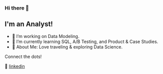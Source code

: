 ### Hi there 👋

## I'm an Analyst!

- 🔭  I’m working on Data Modeling.
- 🌱  I’m currently learning SQL, A/B Testing, and Product & Case Studies.
- 💜  About Me: Love traveling & exploring Data Science. 

Connect the dots!

👔 [linkedin][linkedin]

[linkedin]: https://www.linkedin.com/in/xinyue-liu-237641169/
